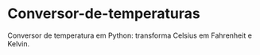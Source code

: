 # Conversor-de-temperaturas
Conversor de temperatura em Python: transforma Celsius em Fahrenheit e Kelvin.
